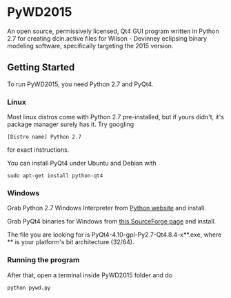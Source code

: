 # PyWD2015
An open source, permissively licensed, Qt4 GUI program written in Python 2.7 for creating dcin.active files for Wilson - Devinney eclipsing binary modeling software, specifically targeting the 2015 version.

## Getting Started
To run PyWD2015, you need Python 2.7 and PyQt4. 
### Linux
Most linux distros come with Python 2.7 pre-installed, but if yours didn't, it's package manager surely has it. Try googling 
```
[Distro name] Python 2.7
```
for exact instructions.

You can install PyQt4 under Ubuntu and Debian with
```
sudo apt-get install python-qt4
```
### Windows
Grab Python 2.7 Windows Interpreter from [Python website](https://www.python.org/downloads/windows/) and install.

Grab PyQt4 binaries for Windows from [this SourceForge page](https://sourceforge.net/projects/pyqt/files/PyQt4/PyQt-4.10/) and install. 

The file you are looking for is PyQt4-4.10-gpl-Py2.7-Qt4.8.4-x**.exe, where ** is your platform's bit architecture (32/64).
### Running the program
After that, open a terminal inside PyWD2015 folder and do
```
python pywd.py
```

